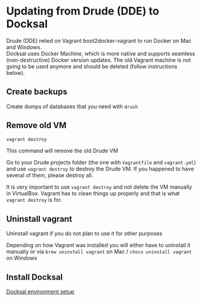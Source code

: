 # Updating from Drude (DDE) to Docksal

Drude (DDE) relied on Vagrant boot2docker-vagrant to run Docker on Mac and Windows.  
Docksal uses Docker Machine, which is more native and supports seamless (non-destructive) Docker version updates.
The old Vagrant machine is not going to be used anymore and should be deleted (follow instructions below).

## Create backups

Create dumps of databases that you need with `drush`

## Remove old VM

```bash
vagrant destroy
```

This command will remove the old Drude VM

Go to your Drude projects folder (the one with `Vagrantfile` and `vagrant.yml`) and use `vagrant destroy` to destroy the Drude VM.
If you happened to have several of them, please destroy all.

It is very important to use `vagrant destroy` and not delete the VM manually in VirtualBox.
Vagrant has to clean things up properly and that is what `vagrant destroy` is for.

## Uninstall vagrant

Uninstall vagrant if you do not plan to use it for other purposes

Depending on how Vagrant was installed you will either have to uninstall it manually or
via `brew uninstall vagrant` on Mac / `choco uninstall vagrant` on Windows

## Install Docksal

[Docksal environment setup](../getting-started/env-setup.md)
